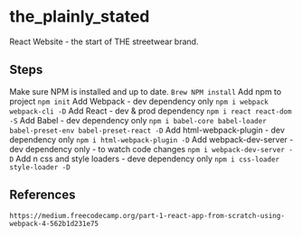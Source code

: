 # the_plainly_stated
React Website - the start of THE streetwear brand.

## Steps
Make sure NPM is installed and up to date.
`` Brew NPM install ``
Add npm to project
`` npm init ``
Add Webpack - dev dependency only
`` npm i webpack webpack-cli -D ``
Add React - dev & prod dependency
`` npm i react react-dom -S ``
Add Babel - dev dependency only
`` npm i babel-core babel-loader babel-preset-env babel-preset-react -D ``
Add html-webpack-plugin - dev dependency only
`` npm i html-webpack-plugin -D ``
Add webpack-dev-server - dev dependency only - to watch code changes
`` npm i webpack-dev-server -D ``
Add n css and style loaders - deve dependency only
`` npm i css-loader style-loader -D  ``

## References
`` https://medium.freecodecamp.org/part-1-react-app-from-scratch-using-webpack-4-562b1d231e75 ``
